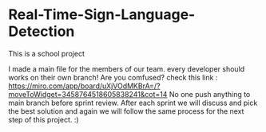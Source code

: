 # Real-Time-Sign-Language-Detection
This is a school project

I made a main file for the members of our team. every developer should works on their own branch! Are you comfused? check this link : 
https://miro.com/app/board/uXjVOdMKBrA=/?moveToWidget=3458764518605838241&cot=14
No one push anything to main branch before sprint review. After each sprint we will discuss and pick the best solution and again we will follow the same 
process for the next step of this project. :)
